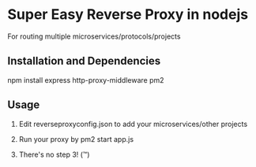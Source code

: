# Super Easy Reverse Proxy in nodejs
For routing multiple microservices/protocols/projects

## Installation and Dependencies
npm install express http-proxy-middleware pm2

## Usage
1. Edit reverseproxyconfig.json to add your microservices/other projects

2. Run your proxy by
pm2 start app.js

3. There's no step 3! (™)
